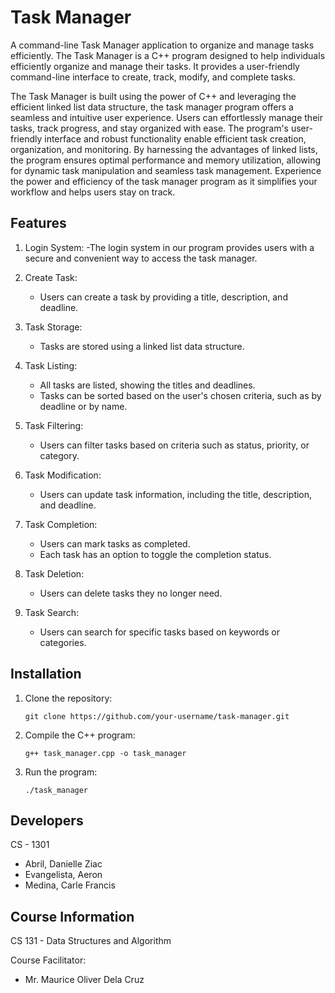 # Task Manager

A command-line Task Manager application to organize and manage tasks efficiently.
The Task Manager is a C++ program designed to help individuals efficiently organize and manage their tasks. 
It provides a user-friendly command-line interface to create, track, modify, and complete tasks.

The Task Manager is built using the power of C++ and leveraging the efficient linked list data structure, the task manager program offers a seamless and intuitive user experience. Users can effortlessly manage their tasks, track progress, and stay organized with ease. The program's user-friendly interface and robust functionality enable efficient task creation, organization, and monitoring. By harnessing the advantages of linked lists, the program ensures optimal performance and memory utilization, allowing for dynamic task manipulation and seamless task management. Experience the power and efficiency of the task manager program as it simplifies your workflow and helps users stay on track.

## Features
1. Login System:
   -The login system in our program provides users with a secure and convenient way to access the task manager. 

2. Create Task:
   - Users can create a task by providing a title, description, and deadline.
   
3. Task Storage:
   - Tasks are stored using a linked list data structure.
   
4. Task Listing:
   - All tasks are listed, showing the titles and deadlines.
   - Tasks can be sorted based on the user's chosen criteria, such as by deadline or by name.
   
5. Task Filtering:
   - Users can filter tasks based on criteria such as status, priority, or category.
   
6. Task Modification:
   - Users can update task information, including the title, description, and deadline.
   
7. Task Completion:
   - Users can mark tasks as completed.
   - Each task has an option to toggle the completion status.
   
8. Task Deletion:
   - Users can delete tasks they no longer need.
   
9. Task Search:
   - Users can search for specific tasks based on keywords or categories.
   
## Installation

1. Clone the repository:

   ```shell
   git clone https://github.com/your-username/task-manager.git
   ```

2. Compile the C++ program:

   ```shell
   g++ task_manager.cpp -o task_manager
   ```

3. Run the program:

   ```shell
   ./task_manager
   ```

## Developers

   CS - 1301
 - Abril, Danielle Ziac
 - Evangelista, Aeron
 - Medina, Carle Francis

## Course Information
CS 131 - Data Structures and Algorithm

   Course Facilitator:
   - Mr. Maurice Oliver Dela Cruz
